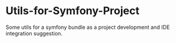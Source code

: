 Utils-for-Symfony-Project
=========================

Some utils for a symfony bundle as a project development and IDE integration suggestion.
